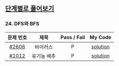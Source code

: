 ## [단계별로 풀어보기](https://www.acmicpc.net/step)

### 24. DFS와 BFS
문제 번호   | 제목              | Pass / Fail | My Code
:----------:|:----------------:|:-----------:|:--------:
[#2606](https://www.acmicpc.net/problem/2606)       | 바이러스        | P | [solution](all/02606.java)
[#1012](https://www.acmicpc.net/problem/1012)       | 유기농 배추        | P | [solution](all/01012.java)
